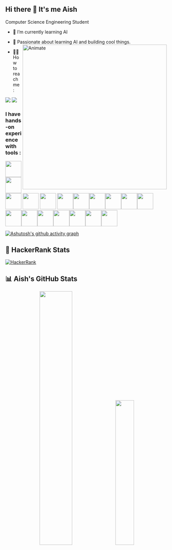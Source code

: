 ## Hi there 👋 It's me Aish

Computer Science Engineering Student  
- 🌱 I’m currently learning AI  
- 🤖 Passionate about learning AI and building cool things. <img align="right" src="https://github.com/user-attachments/assets/66309385-d6f5-495a-88f9-b3030e78a6ad" alt="Animate" width="450"/>

- 👩‍💻 How to reach me :  
<img src="https://img.shields.io/badge/Twitter-1DA1F2?style=for-the-badge&logo=twitter&logoColor=white" />
<img src="https://img.shields.io/badge/LinkedIn-0077B5?style=for-the-badge&logo=linkedin&logoColor=white" />

### I have hands-on experience with tools :
<img height="50" width="50" src="https://img.icons8.com/color/48/python--v1.png" /> <img height="50" width="50" src="https://img.icons8.com/color/48/java-coffee-cup-logo--v1.png" /> <img height="50" width="50" src="https://img.icons8.com/color/48/pycharm--v2.png" /> <img height="50" width="50" src="https://img.icons8.com/color/48/intellij-idea.png" /> <img height="50" width="50" src="https://img.icons8.com/color/48/figma--v1.png" /> <img height="50" width="50" src="https://img.icons8.com/external-tal-revivo-color-tal-revivo/48/external-react-a-javascript-library-for-building-user-interfaces-logo-color-tal-revivo.png" /><img height="50" width="50" src="https://img.icons8.com/fluency/48/anaconda--v2.png" /><img height="50" width="50" src="https://img.icons8.com/fluency/48/canva.png" /><img height="50" width="50" src="https://img.icons8.com/color/48/metamask-logo.png" /><img height="50" width="50" src="https://img.icons8.com/color/48/git.png" /><img height="50" width="50" src="https://img.icons8.com/color/48/html-5--v1.png" /><img height="50" width="50" src="https://img.icons8.com/color/48/css3.png" /><img height="50" width="50" src="https://img.icons8.com/fluency/48/javascript.png" /><img height="50" width="50" src="https://img.icons8.com/color/48/nodejs.png" /><img height="50" width="50" src="https://img.icons8.com/nolan/64/unity.png" /><img height="50" width="50" src="https://img.icons8.com/external-tal-revivo-shadow-tal-revivo/48/external-postman-is-the-only-complete-api-development-environment-logo-shadow-tal-revivo.png" /><img height="50" width="50" src="https://img.icons8.com/color/48/docker.png" /><img height="50" width="50" src="https://img.icons8.com/color/48/google-cloud.png" />

[![Ashutosh's github activity graph](https://github-readme-activity-graph.vercel.app/graph?username=AishwariyaRaj&bg_color=121212&color=ffffff&line=9afefc&point=ffffff&area=true&hide_border=true)](https://github.com/ashutosh00710/github-readme-activity-graph)


## 🧠 HackerRank Stats

[![HackerRank](https://img.shields.io/badge/HackerRank-2EC866?style=flat&logo=HackerRank&logoColor=white)](https://www.hackerrank.com/aishwariya229)


## 📊 Aish's GitHub Stats

<div align="center">
  <img src="https://github-readme-stats.vercel.app/api?username=AishwariyaRaj&show_icons=true&theme=github_dark&rank_icon=github&border_radius=10" width="45%" />
  &nbsp;&nbsp;
   <img src="https://github-readme-stats.vercel.app/api/top-langs/?username=AishwariyaRaj&layout=compact&theme=react&border_radius=10" width="34%" />
</div>









